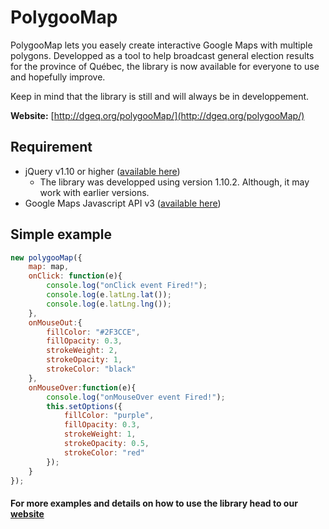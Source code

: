 PolygooMap
=========

PolygooMap lets you easely create interactive Google Maps with multiple polygons. Developped as a tool to help broadcast general election results for the province of Québec, the library is now available for everyone to use and hopefully improve.

Keep in mind that the library is still and will always be in developpement.

**Website:** [http://dgeq.org/polygooMap/](http://dgeq.org/polygooMap/)

Requirement
---------

* jQuery v1.10 or higher ([available here](https://developers.google.com/speed/libraries/devguide#jquery))
  * The library was developped using version 1.10.2. Although, it may work with earlier versions.
* Google Maps Javascript API v3 ([available here](https://developers.google.com/maps/documentation/javascript/))

Simple example
---------

```javascript
new polygooMap({
	map: map,
	onClick: function(e){
		console.log("onClick event Fired!");
		console.log(e.latLng.lat());
		console.log(e.latLng.lng());
	},
	onMouseOut:{
		fillColor: "#2F3CCE",
		fillOpacity: 0.3,
		strokeWeight: 2,
		strokeOpacity: 1,
		strokeColor: "black"
	},
	onMouseOver:function(e){
		console.log("onMouseOver event Fired!");
		this.setOptions({
			fillColor: "purple",
			fillOpacity: 0.3,
			strokeWeight: 1,
			strokeOpacity: 0.5,
			strokeColor: "red"
		});
	}
});
```

#### For more examples and details on how to use the library head to our [website](http://dgeq.org/polygooMap/)